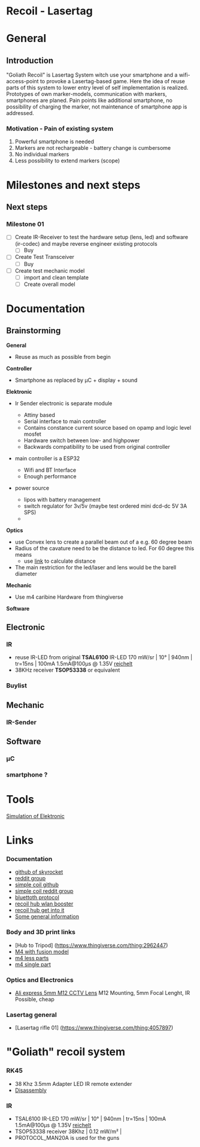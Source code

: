 Recoil - Lasertag
===
# General
## Introduction
"Goliath Recoil" is Lasertag System witch use your smartphone and a wifi-access-point to provoke a Lasertag-based game.
Here the idea of reuse parts of this system to lower entry level of self implementation is realized.
Prototypes of own marker-models, communication with markers, smartphones are planed.
Pain points like additional smartphone, no possibility of charging the marker, not maintenance of smartphone app is addressed.

### Motivation - Pain of existing system
1. Powerful smartphone is needed
2. Markers are not rechargeable - battery change is cumbersome
3. No individual markers
4. Less possibility to extend markers (scope)

# Milestones and next steps

## Next steps

### Milestone 01
* [ ] Create IR-Receiver to test the hardware setup (lens, led) and software (ir-codec) and maybe reverse engineer existing protocols
	* [ ] Buy 
* [ ] Create Test Transceiver
	* [ ] Buy
* [ ] Create test mechanic model
    * [ ] import and clean template
    * [ ] Create overall model

# Documentation

## Brainstorming

**General**
* Reuse as much as possible from begin
 

**Controller**  

* Smartphone as replaced by µC + display + sound   

**Elektronic**  

* Ir Sender electronic is separate module
	* Attiny based
	* Serial interface to main controller
	* Contains constance current source based on opamp and logic level mosfet
	* Hardware switch between low- and highpower
	* Backwards compatibility to be used from original controller 

* main controller is a ESP32 
	* Wifi and BT Interface
	* Enough performance

* power source
    * lipos with battery management
    * switch regulator for 3v/5v (maybe test ordered mini dcd-dc 5V 3A SPS)
    * 

**Optics**
- use Convex lens to create a parallel beam out of a e.g. 60 degree beam
- Radius of the cavature need to be the distance to led. For 60 degree this means 
  - use [link](https://www.1728.org/angsize.htm) to calculate distance 
- The main restriction for the led/laser and lens would be the barell diameter
  

**Mechanic**   
* Use m4 caribine Hardware from thingiverse

**Software**   


## Electronic
### IR
* reuse IR-LED from original **TSAL6100** IR-LED 170 mW/sr | 10° | 940nm | tr=15ns | 100mA 1.5mA@100µs @ 1.35V [reichelt](https://www.reichelt.de/ir-led-940-nm-5-mm-t1-3-4-tsal-6100-vis-p219695.html?&trstct=pos_0&nbc=1)   
* 38KHz receiver **TSOP53338** or equivalent

### Buylist

## Mechanic
### IR-Sender

## Software
### µC
### smartphone ?

# Tools
[Simulation of Elektronic](https://www.falstad.com/circuit/circuitjs.html)

# Links

### Documentation

* [github of skyrocket](https://github.com/SkyRocketToys)
* [reddit group](https://www.reddit.com/r/recoilhacks/)
* [simple coil github](https://github.com/Dees-Troy/SimpleCoil/releases)
* [simple coil reddit group](https://www.reddit.com/r/recoilhacks/comments/7qot8u/simplecoil_open_source_android_app_for_recoil/)
* [bluettoth protocol](https://www.reddit.com/r/recoilhacks/comments/7o6kf1/understanding_bluetooth_communication_between/)
* [recoil hub wlan booster](https://www.reddit.com/r/recoilhacks/comments/8seks2/recoil_wifi_hub_mod_add_a_signal_booster/)
* [recoil hub get into it](https://www.reddit.com/r/RECOILWorld/comments/6wjw8z/recoil_reverse_engineering/)
* [Some general information](https://wiki.lazerswarm.com/wiki/Category:Recoil)

### Body and 3D print links

* [Hub to Tripod] (https://www.thingiverse.com/thing:2962447)
* [M4 with fusion model](https://www.thingiverse.com/thing:2902660/files)
* [m4 less parts](https://www.thingiverse.com/thing:3119747/files)
* [m4 single part](https://pinshape.com/items/41289-3d-printed-m4a1)

### Optics and Electronics

- [Ali express 5mm M12 CCTV Lens](https://de.aliexpress.com/item/1005005642843742.html?spm=a2g0o.productlist.main.1.56b6ae90TotYN4&algo_pvid=014536a5-c09d-47ff-a81c-9ddd0deea213&utparam-url=scene%3Asearch%7Cquery_from%3A) M12 Mounting, 5mm Focal Lenght, IR Possible, cheap

### Lasertag general
* [Lasertag rifle 01] (https://www.thingiverse.com/thing:4057897)



# "Goliath" recoil system
### RK45
* 38 Khz 3.5mm Adapter LED IR remote extender
* [Disassembly](https://imgur.com/a/XLtUN)

### IR
* TSAL6100 IR-LED 170 mW/sr | 10° | 940nm | tr=15ns | 100mA 1.5mA@100µs @ 1.35V [reichelt](https://www.reichelt.de/ir-led-940-nm-5-mm-t1-3-4-tsal-6100-vis-p219695.html?&trstct=pos_0&nbc=1)
* TSOP53338 receiver 38Khz | 0.12 mW/m² | 
* PROTOCOL_MAN20A is used for the guns

